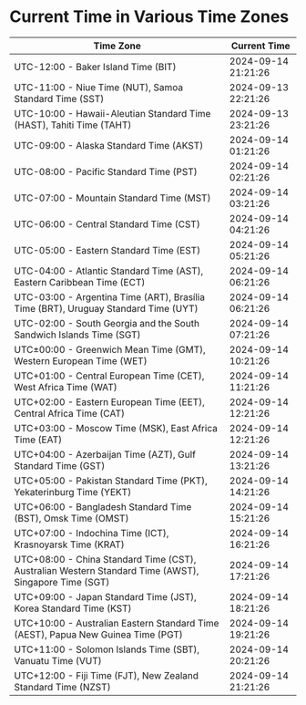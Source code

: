 # Current Time in Various Time Zones

| Time Zone | Current Time |
|-----------|--------------|
| UTC-12:00 - Baker Island Time (BIT) | 2024-09-14 21:21:26 |
| UTC-11:00 - Niue Time (NUT), Samoa Standard Time (SST) | 2024-09-13 22:21:26 |
| UTC-10:00 - Hawaii-Aleutian Standard Time (HAST), Tahiti Time (TAHT) | 2024-09-13 23:21:26 |
| UTC-09:00 - Alaska Standard Time (AKST) | 2024-09-14 01:21:26 |
| UTC-08:00 - Pacific Standard Time (PST) | 2024-09-14 02:21:26 |
| UTC-07:00 - Mountain Standard Time (MST) | 2024-09-14 03:21:26 |
| UTC-06:00 - Central Standard Time (CST) | 2024-09-14 04:21:26 |
| UTC-05:00 - Eastern Standard Time (EST) | 2024-09-14 05:21:26 |
| UTC-04:00 - Atlantic Standard Time (AST), Eastern Caribbean Time (ECT) | 2024-09-14 06:21:26 |
| UTC-03:00 - Argentina Time (ART), Brasília Time (BRT), Uruguay Standard Time (UYT) | 2024-09-14 06:21:26 |
| UTC-02:00 - South Georgia and the South Sandwich Islands Time (SGT) | 2024-09-14 07:21:26 |
| UTC±00:00 - Greenwich Mean Time (GMT), Western European Time (WET) | 2024-09-14 10:21:26 |
| UTC+01:00 - Central European Time (CET), West Africa Time (WAT) | 2024-09-14 11:21:26 |
| UTC+02:00 - Eastern European Time (EET), Central Africa Time (CAT) | 2024-09-14 12:21:26 |
| UTC+03:00 - Moscow Time (MSK), East Africa Time (EAT) | 2024-09-14 12:21:26 |
| UTC+04:00 - Azerbaijan Time (AZT), Gulf Standard Time (GST) | 2024-09-14 13:21:26 |
| UTC+05:00 - Pakistan Standard Time (PKT), Yekaterinburg Time (YEKT) | 2024-09-14 14:21:26 |
| UTC+06:00 - Bangladesh Standard Time (BST), Omsk Time (OMST) | 2024-09-14 15:21:26 |
| UTC+07:00 - Indochina Time (ICT), Krasnoyarsk Time (KRAT) | 2024-09-14 16:21:26 |
| UTC+08:00 - China Standard Time (CST), Australian Western Standard Time (AWST), Singapore Time (SGT) | 2024-09-14 17:21:26 |
| UTC+09:00 - Japan Standard Time (JST), Korea Standard Time (KST) | 2024-09-14 18:21:26 |
| UTC+10:00 - Australian Eastern Standard Time (AEST), Papua New Guinea Time (PGT) | 2024-09-14 19:21:26 |
| UTC+11:00 - Solomon Islands Time (SBT), Vanuatu Time (VUT) | 2024-09-14 20:21:26 |
| UTC+12:00 - Fiji Time (FJT), New Zealand Standard Time (NZST) | 2024-09-14 21:21:26 |

